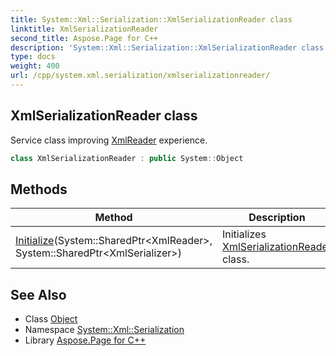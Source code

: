 ```yaml
---
title: System::Xml::Serialization::XmlSerializationReader class
linktitle: XmlSerializationReader
second_title: Aspose.Page for C++
description: 'System::Xml::Serialization::XmlSerializationReader class. Service class improving XmlReader experience in C++.'
type: docs
weight: 400
url: /cpp/system.xml.serialization/xmlserializationreader/
---
```

## XmlSerializationReader class


Service class improving [XmlReader](../../system.xml/xmlreader/) experience.

```cpp
class XmlSerializationReader : public System::Object
```

## Methods

| Method | Description |
| --- | --- |
| [Initialize](./initialize/)(System::SharedPtr\<XmlReader\>, System::SharedPtr\<XmlSerializer\>) | Initializes [XmlSerializationReader](./) class. |
## See Also

* Class [Object](../../system/object/)
* Namespace [System::Xml::Serialization](../)
* Library [Aspose.Page for C++](../../)
